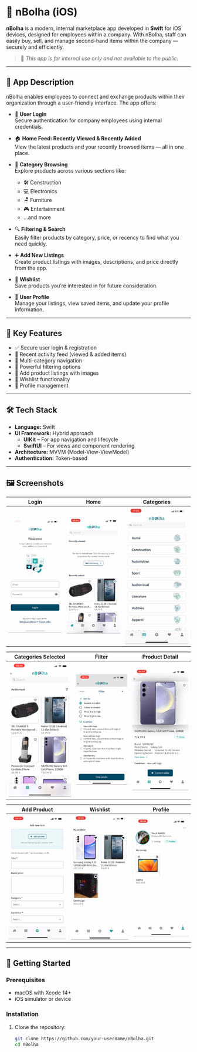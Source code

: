 # 📱 nBolha (iOS)

**nBolha** is a modern, internal marketplace app developed in **Swift** for iOS devices, designed for employees within a company. With nBolha, staff can easily buy, sell, and manage second-hand items within the company — securely and efficiently.

> 🚧 _This app is for internal use only and not available to the public._

---

## 📌 App Description

nBolha enables employees to connect and exchange products within their organization through a user-friendly interface. The app offers:

- 👤 **User Login**  
  Secure authentication for company employees using internal credentials.

- 🏠 **Home Feed: Recently Viewed & Recently Added**  
  View the latest products and your recently browsed items — all in one place.

- 🧰 **Category Browsing**  
  Explore products across various sections like:
  - 🛠️ Construction
  - 💻 Electronics
  - 🪑 Furniture
  - 🎮 Entertainment
  - ...and more

- 🔍 **Filtering & Search**  
  Easily filter products by category, price, or recency to find what you need quickly.

- ➕ **Add New Listings**  
  Create product listings with images, descriptions, and price directly from the app.

- 💖 **Wishlist**  
  Save products you’re interested in for future consideration.

- 👤 **User Profile**  
  Manage your listings, view saved items, and update your profile information.

---

## 🧠 Key Features

- ✅ Secure user login & registration
- 📰 Recent activity feed (viewed & added items)
- 🧭 Multi-category navigation
- 🔎 Powerful filtering options
- 📸 Add product listings with images
- 💾 Wishlist functionality
- 👤 Profile management

---

## 🛠️ Tech Stack

- **Language:** Swift
- **UI Framework:** Hybrid approach
  - **UIKit** – For app navigation and lifecycle
  - **SwiftUI** – For views and component rendering
- **Architecture:** MVVM (Model-View-ViewModel)
- **Authentication:** Token-based

---

## 🖼️ Screenshots

| Login | Home | Categories |
|:------:|:----:|:----------:|
| ![Login](screenshots/login.PNG) | ![Home](screenshots/home.PNG) | ![Categories](screenshots/categories.PNG) |

| Categories Selected | Filter | Product Detail |
|:-------------------:|:------:|:--------------:|
| ![Categories Selected](screenshots/categories_selected.PNG) | ![Filter](screenshots/filter.PNG) | ![Product Detail](screenshots/product_detail.PNG) |

| Add Product | Wishlist | Profile |
|:-----------:|:--------:|:-------:|
| ![Add Product](screenshots/add.PNG) | ![Wishlist](screenshots/wishlist.PNG) | ![Profile](screenshots/profile.PNG) |


---

## 🚀 Getting Started

### Prerequisites

- macOS with Xcode 14+
- iOS simulator or device

### Installation

1. Clone the repository:
   ```bash
   git clone https://github.com/your-username/nBolha.git
   cd nBolha
